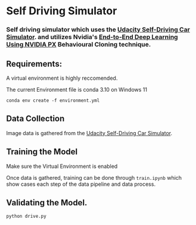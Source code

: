 # Self Driving Simulator 

### Self driving simulator which uses the [Udacity Self-Driving Car Simulator](https://github.com/udacity/self-driving-car-sim). and utilizes Nvidia's [End-to-End Deep Learning Using NVIDIA PX](https://images.nvidia.com/content/tegra/automotive/images/2016/solutions/pdf/end-to-end-dl-using-px.pdf) Behavioural Cloning technique. 

## Requirements:
A virtual environment is highly reccomended.

The current Environment file is conda 3.10 on Windows 11

```conda env create -f environment.yml ```

## Data Collection
Image data is gathered from the [Udacity Self-Driving Car Simulator](https://github.com/udacity/self-driving-car-sim).

## Training the Model

Make sure the Virtual Environment is enabled 

Once data is gathered, training can be done through ```train.ipynb``` which show cases each step of the data pipeline and data process.

## Validating the Model.

```python drive.py ```

